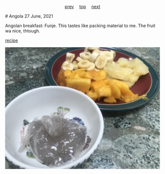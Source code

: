 <span><p align=center>
[prev](andorra.md)&emsp;
[top](../index.md)&emsp;
[next](antigua_and_barbuda.md)
</p></span>
# Angola
27 June, 2021


Angolan breakfast: Funje. This tastes like packing material to me. The
fruit wa nice, thtough.

[recipe](https://wakeupandeatglobal.weebly.com/angolan-breakfast.html)

![Bowl of grey gel, with fruit behind](images/angola.jpeg)